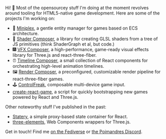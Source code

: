 Hi! 👋 Most of the opensourcey stuff I'm doing at the moment revolves around tooling for HTML5-native game development. Here are some of the projects I'm working on:

- 🎁 [Miniplex](https://github.com/hmans/miniplex), a gentle entity manager for games based on ECS architecture.
- 🌈 [Shader Composer](https://github.com/hmans/shader-composer), a library for creating GLSL shaders from a tree of JS primitives (think ShaderGraph et al, but code.)
- 🎆 [VFX Composer](https://github.com/hmans/vfx-composer), a high-performance, game-ready visual effects library for Three.js and react-three-fiber.
- ⏰ [Timeline Composer](https://github.com/hmans/timeline-composer), a small collection of React components for orchestrating high-level animation timelines.
- 🖼 [Render Composer](https://github.com/hmans/render-composer), a preconfigured, customizable render pipeline for react-three-fiber games.
- 🕹 [ControlFreak](https://github.com/hmans/controlfreak), composable multi-device game input.
- [create-react-game](https://github.com/hmans/create-react-game), a script for quickly bootstrapping new games powered by React and Three.js.

Other noteworthy stuff I've published in the past:

- [Statery](https://github.com/hmans/statery), a simple proxy-based state container for React.
- [three-elements](https://github.com/hmans/three-elements), Web Components wrappers for Three.js.

Get in touch! Find me [on the Fediverse](https://norden.social/@hmans) or [the Poimandres Discord](https://discord.gg/aAYjm2p7c7).
